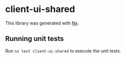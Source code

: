 # client-ui-shared

This library was generated with [Nx](https://nx.dev).

## Running unit tests

Run `nx test client-ui-shared` to execute the unit tests.
